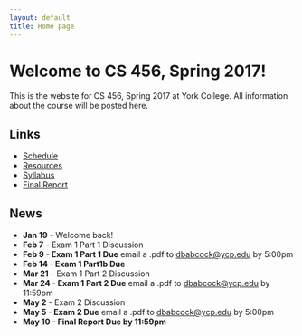 ```yaml
---
layout: default
title: Home page
---
```


# Welcome to CS 456, Spring 2017!

This is the website for CS 456, Spring 2017 at York College.
All information about the course will be posted here.

## Links

* [Schedule](schedule/index.html)
* [Resources](resources.html)
* [Syllabus](syllabus.html)
* [Final Report](finalreport.html)

## News
* **Jan 19** - Welcome back!
* **Feb 7** - Exam 1 Part 1 Discussion
* **Feb 9 - Exam 1 Part 1 Due** email a .pdf to dbabcock@ycp.edu by 5:00pm
* **Feb 14 - Exam 1 Part1b Due**
* **Mar 21** - Exam 1 Part 2 Discussion
* **Mar 24 - Exam 1 Part 2 Due** email a .pdf to dbabcock@ycp.edu by 11:59pm
* **May 2** - Exam 2 Discussion
* **May 5 - Exam 2 Due** email a .pdf to dbabcock@ycp.edu by 5:00pm
* **May 10 - Final Report Due by 11:59pm**


<!--
* **Jan 21** - Welcome back!
* **Jan 26 - NO CLASS, INCLEMENT WEATHER**
* **Feb 2 - NO CLASS**
* **Feb 4 - NO CLASS**
* **Feb 18** - Exam 1a Discussion
* **Feb 23 - Exam 1a Due**
* **Mar 24 - NO CLASS, EASTER BREAK**
* **Mar 29** - Exam 1b Discussion
* **Mar 31 - Exam 1b Due**
* **May 3** - Exam 2 Discussion
* **May 6 - Exam 2 Due by 5pm**
* **May 11 - Final Report Due by 11:59pm**
-->